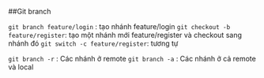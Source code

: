 ##Git branch

`git branch feature/login` : tạo nhánh feature/login
`git checkout -b feature/register`: tạo một nhánh mới feature/register và checkout sang nhánh đó
`git switch -c feature/register`: tương tự

`git branch -r` : Các nhánh ở remote
`git branch -a` : Các nhánh ở cả remote và local
